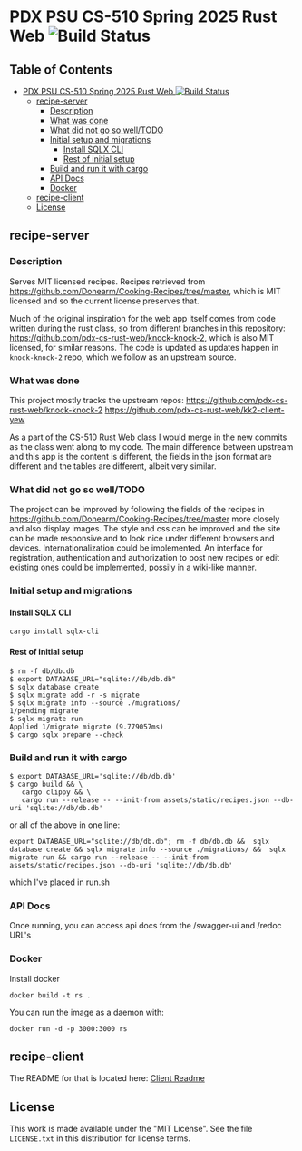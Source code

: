 # PDX PSU CS-510 Spring 2025 Rust Web ![Build Status](https://github.com/sashetov/recipe-server/actions/workflows/rust.yml/badge.svg)
## Table of Contents

- [PDX PSU CS-510 Spring 2025 Rust Web ![Build Status](https://github.com/sashetov/recipe-server/actions/workflows/rust.yml/badge.svg)](#pdx-psu-cs-510-spring-2025-rust-web-![build-status]https://githubcom/sashetov/recipe-server/actions/workflows/rustyml/badgesvg)
  - [recipe-server](#recipe-server)
    - [Description](#description)
    - [What was done](#what-was-done)
    - [What did not go so well/TODO](#what-did-not-go-so-well/todo)
    - [Initial setup and migrations](#initial-setup-and-migrations)
      - [Install SQLX CLI](#install-sqlx-cli)
      - [Rest of initial setup](#rest-of-initial-setup)
    - [Build and run it with cargo](#build-and-run-it-with-cargo)
    - [API Docs](#api-docs)
    - [Docker](#docker)
  - [recipe-client](#recipe-client)
  - [License](#license)

## recipe-server
### Description

Serves MIT licensed recipes. Recipes retrieved from https://github.com/Donearm/Cooking-Recipes/tree/master, which is MIT licensed and so the current license preserves that.

Much of the original inspiration for the web app itself comes from code written during the rust class, so from different branches in this repository: https://github.com/pdx-cs-rust-web/knock-knock-2, which is also MIT licensed, for similar reasons. The code is updated as updates happen in `knock-knock-2` repo, which we follow as an upstream source.

### What was done

This project mostly tracks the upstream repos:
https://github.com/pdx-cs-rust-web/knock-knock-2
https://github.com/pdx-cs-rust-web/kk2-client-yew

As a part of the CS-510 Rust Web class I would merge in the new commits as the class went along to my code.
The main difference between upstream and this app is the content is different, the fields in the json format are different and the tables are different, albeit very similar.

### What did not go so well/TODO

The project can be improved by following the fields of the recipes in https://github.com/Donearm/Cooking-Recipes/tree/master more closely and also display images.
The style and css can be improved and the site can be made responsive and to look nice under different browsers and devices.
Internationalization could be implemented.
An interface for registration, authentication and authorization to post new recipes or edit existing ones could be implemented, possily in a wiki-like manner.

### Initial setup and migrations

#### Install SQLX CLI
```
cargo install sqlx-cli
```

#### Rest of initial setup
```
$ rm -f db/db.db
$ export DATABASE_URL="sqlite://db/db.db"
$ sqlx database create
$ sqlx migrate add -r -s migrate
$ sqlx migrate info --source ./migrations/
1/pending migrate
$ sqlx migrate run
Applied 1/migrate migrate (9.779057ms)
$ cargo sqlx prepare --check
```

### Build and run it with cargo
```
$ export DATABASE_URL='sqlite://db/db.db'
$ cargo build && \
   cargo clippy && \
   cargo run --release -- --init-from assets/static/recipes.json --db-uri 'sqlite://db/db.db'
```
or all of the above in one line:
```
export DATABASE_URL="sqlite://db/db.db"; rm -f db/db.db &&  sqlx database create && sqlx migrate info --source ./migrations/ &&  sqlx migrate run && cargo run --release -- --init-from assets/static/recipes.json --db-uri 'sqlite://db/db.db'
```
which I've placed in run.sh

### API Docs
Once running, you can access api docs from the /swagger-ui and /redoc URL's

### Docker
Install docker
```
docker build -t rs .
```
You can run the image as a daemon with:

```
docker run -d -p 3000:3000 rs
```
## recipe-client
The README for that is located here: [Client Readme](./client/README.md)

## License

This work is made available under the "MIT License". See the file `LICENSE.txt` in this distribution for license terms.
